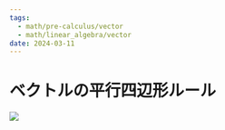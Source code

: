 ```yaml
---
tags:
  - math/pre-calculus/vector
  - math/linear_algebra/vector
date: 2024-03-11
---
```

# ベクトルの平行四辺形ルール

![](https://youtu.be/Mep0foZMOCg)
